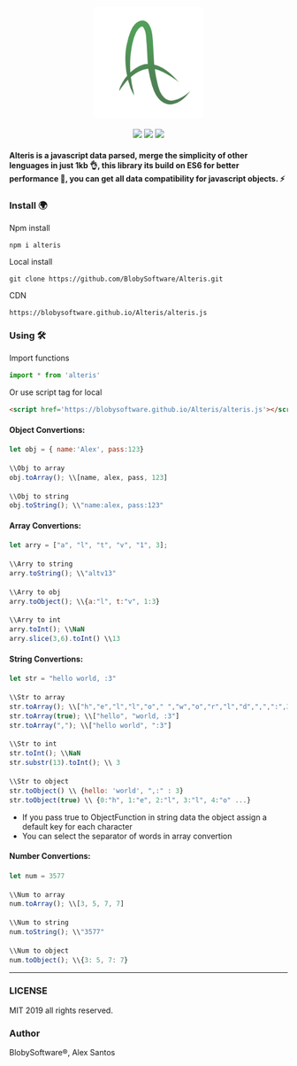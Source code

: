 
<div align="center">
  <img src="https://raw.githubusercontent.com/blobysoftware/img/master/alteris.png" width="200">
  <br/>
  <br/>
  <img src="https://img.shields.io/badge/license-MIT-blue.svg">
  <img src="https://img.shields.io/badge/build-passing-brightgreen.svg">
  <img src="https://badge.fury.io/js/alteris.svg">
</div>

#### Alteris is a javascript data parsed, merge the simplicity of other lenguages in just 1kb 👌, this library its build on ES6 for better performance 💪, you can get all data compatibility for javascript objects. ⚡ 

### Install 🌍
Npm install
```
npm i alteris
```
Local install 
```
git clone https://github.com/BlobySoftware/Alteris.git
```
CDN
```
https://blobysoftware.github.io/Alteris/alteris.js
```

### Using 🛠️
Import functions

```javascript 
import * from 'alteris' 
```
Or use script tag for local
```html
<script href='https://blobysoftware.github.io/Alteris/alteris.js'></script>
```

#### Object Convertions:

```javascript
let obj = { name:'Alex', pass:123}

\\Obj to array
obj.toArray(); \\[name, alex, pass, 123]

\\Obj to string
obj.toString(); \\"name:alex, pass:123"

```

#### Array Convertions:

```javascript
let arry = ["a", "l", "t", "v", "1", 3];

\\Arry to string
arry.toString(); \\"altv13"

\\Arry to obj
arry.toObject(); \\{a:"l", t:"v", 1:3}

\\Arry to int
arry.toInt(); \\NaN
arry.slice(3,6).toInt() \\13
```

#### String Convertions:

```javascript
let str = "hello world, :3"

\\Str to array
str.toArray(); \\["h","e","l","l","o"," ","w","o","r","l","d",",",":",3]
str.toArray(true); \\["hello", "world, :3"]
str.toArray(","); \\["hello world", ":3"]

\\Str to int
str.toInt(); \\NaN
str.substr(13).toInt(); \\ 3

\\Str to object
str.toObject() \\ {hello: 'world', ",:" : 3}
str.toObject(true) \\ {0:"h", 1:"e", 2:"l", 3:"l", 4:"o" ...} 
```
* If you pass true to ObjectFunction in string data the object assign a default key for each character
* You can select the separator of words in array convertion

#### Number Convertions:

```javascript
let num = 3577

\\Num to array
num.toArray(); \\[3, 5, 7, 7]

\\Num to string
num.toString(); \\"3577"

\\Num to object
num.toObject(); \\{3: 5, 7: 7}

```
-------------
### LICENSE
MIT 2019 all rights reserved. 

### Author
BlobySoftware®, Alex Santos

